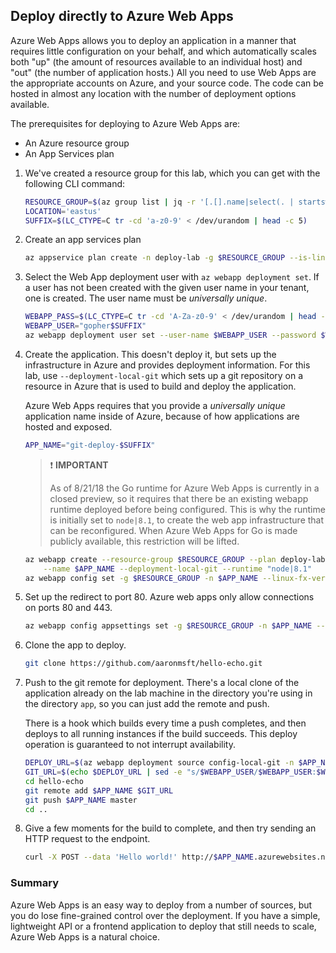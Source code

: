 ## Deploy directly to Azure Web Apps

Azure Web Apps allows you to deploy an application in a manner that requires little configuration on your behalf, and which automatically scales both "up" (the amount of resources available to an individual host) and "out" (the number of application hosts.) All you need to use Web Apps are the appropriate accounts on Azure, and your source code. The code can be
hosted in almost any location with the number of deployment options available.

The prerequisites for deploying to Azure Web Apps are:

* An Azure resource group
* An App Services plan

1. We've created a resource group for this lab, which you can get with the following CLI command:

    ```bash
    RESOURCE_GROUP=$(az group list | jq -r '[.[].name|select(. | startswith("Group-"))][0]')
    LOCATION='eastus'
    SUFFIX=$(LC_CTYPE=C tr -cd 'a-z0-9' < /dev/urandom | head -c 5)
    ```

2. Create an app services plan

    ```bash
    az appservice plan create -n deploy-lab -g $RESOURCE_GROUP --is-linux
    ```

3. Select the Web App deployment user with `az webapp deployment set`. If a user has not been created with the given user name in your tenant, one is created. The user name must be _universally unique_.

    ```bash
    WEBAPP_PASS=$(LC_CTYPE=C tr -cd 'A-Za-z0-9' < /dev/urandom | head -c 16)
    WEBAPP_USER="gopher$SUFFIX"
    az webapp deployment user set --user-name $WEBAPP_USER --password $WEBAPP_PASS
    ```

2. Create the application. This doesn't deploy it, but sets up the infrastructure in Azure and provides deployment information. For this lab, use `--deployment-local-git` which sets up a git repository on a resource in Azure that is used to build and deploy the application.

    Azure Web Apps requires that you provide a _universally unique_ application name inside of Azure, because of how applications are hosted and exposed. 

    ```bash
    APP_NAME="git-deploy-$SUFFIX"
    ```
    
    > :heavy_exclamation_mark: __IMPORTANT__
    > 
    > As of 8/21/18 the Go runtime for Azure Web Apps is currently in a closed preview, so it requires that there be an existing webapp runtime deployed
    > before being configured. This is why the runtime is initially set to `node|8.1`, to create the web app infrastructure that can
    > be reconfigured. When Azure Web Apps for Go is made publicly available, this restriction will be lifted.

    ```bash
    az webapp create --resource-group $RESOURCE_GROUP --plan deploy-lab \
        --name $APP_NAME --deployment-local-git --runtime "node|8.1"
    az webapp config set -g $RESOURCE_GROUP -n $APP_NAME --linux-fx-version "go|1"
    ```

3. Set up the redirect to port 80. Azure web apps only allow connections on ports 80 and 443.

    ```bash
    az webapp config appsettings set -g $RESOURCE_GROUP -n $APP_NAME --settings WEBSITES_PORT=8080
    ```

4. Clone the app to deploy.

    ```bash
    git clone https://github.com/aaronmsft/hello-echo.git
    ```

4. Push to the git remote for deployment. There's a local clone of the application already on
    the lab machine in the directory you're using in the directory `app`, so you can just add the remote and push.
    
    There is a hook which builds every time a push completes, and then deploys to all running instances if the build succeeds. This deploy operation is guaranteed to not interrupt availability.

    ```bash
    DEPLOY_URL=$(az webapp deployment source config-local-git -n $APP_NAME -g $RESOURCE_GROUP -o tsv)
    GIT_URL=$(echo $DEPLOY_URL | sed -e "s/$WEBAPP_USER/$WEBAPP_USER:$WEBAPP_PASS/")
    cd hello-echo
    git remote add $APP_NAME $GIT_URL 
    git push $APP_NAME master
    cd ..
    ```

5. Give a few moments for the build to complete, and then try sending an HTTP request to the endpoint.

    ```bash
    curl -X POST --data 'Hello world!' http://$APP_NAME.azurewebsites.net/echo
    ```

### Summary

Azure Web Apps is an easy way to deploy from a number of sources, but you do lose fine-grained control over the deployment. If you have a simple, lightweight API or a frontend application to deploy that still needs to scale, Azure Web Apps is a natural choice.
